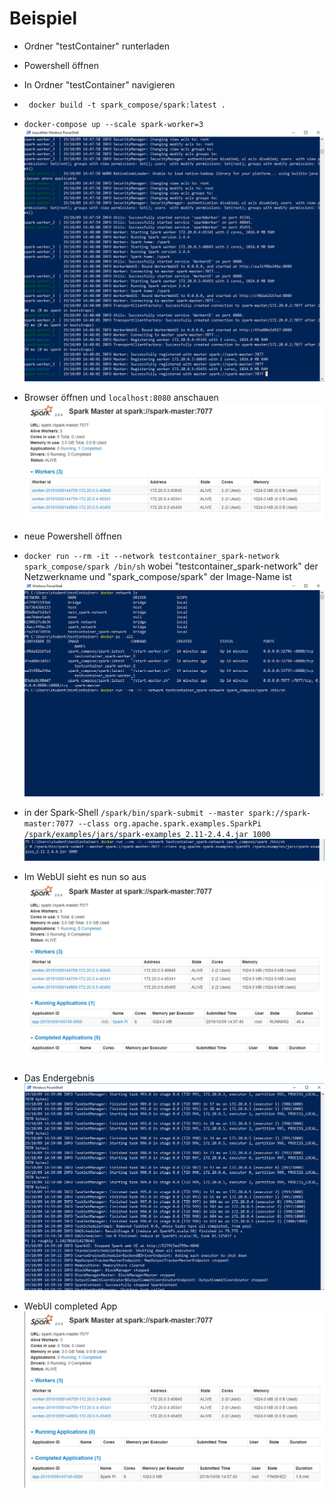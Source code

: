 # Beispiel

- Ordner "testContainer" runterladen
- Powershell öffnen
- In Ordner "testContainer" navigieren
- ```  docker build -t spark_compose/spark:latest . ```

- ``` docker-compose up --scale spark-worker=3 ```
![Cluster hochgefahren](https://github.com/DahlmannIT/personalUSP/blob/master/Spark/img/compose_cluster_started.png)

- Browser öffnen und ``` localhost:8080 ``` anschauen
![Cluster hochgefahren](https://github.com/DahlmannIT/personalUSP/blob/master/Spark/img/compose_hochgefahren.png)



- neue Powershell öffnen
- ``` docker run --rm -it --network testcontainer_spark-network spark_compose/spark /bin/sh ``` wobei "testcontainer_spark-network" der Netzwerkname und "spark_compose/spark" der Image-Name ist 
![Driver starten](https://github.com/DahlmannIT/personalUSP/blob/master/Spark/img/compose_driver_starten.png)

- in der Spark-Shell ``` /spark/bin/spark-submit --master spark://spark-master:7077 --class org.apache.spark.examples.SparkPi /spark/examples/jars/spark-examples_2.11-2.4.4.jar 1000 ```
![App auf Cluster feuern](https://github.com/DahlmannIT/personalUSP/blob/master/Spark/img/compose_starting_app.png)

- Im WebUI sieht es nun so aus
![WebUI Running Apps](https://github.com/DahlmannIT/personalUSP/blob/master/Spark/img/compose_running_app.png)


- Das Endergebnis
![Cluster completed App](https://github.com/DahlmannIT/personalUSP/blob/master/Spark/img/compose_complete.png)

- WebUI completed App
![WebUI completed App](https://github.com/DahlmannIT/personalUSP/blob/master/Spark/img/compose_completed_app.png)

